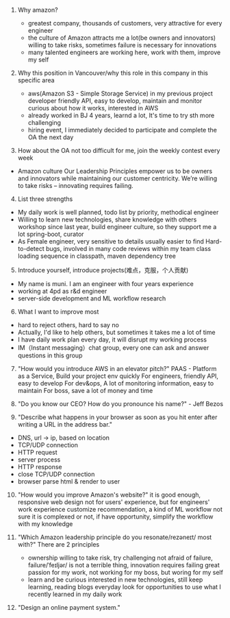 1. Why amazon?
    * greatest company, thousands of customers, very attractive for every engineer
    * the culture of Amazon attracts me a lot(be owners and innovators)
      willing to take risks, sometimes failure is necessary for innovations
    * many talented engineers are working here, work with them, improve my self

2. Why this position in Vancouver/why this role in this company in this specific area
    * aws(Amazon S3 - Simple Storage Service) in my previous project
      developer friendly API, easy to develop, maintain and monitor
      curious about how it works, interested in AWS
    * already worked in BJ 4 years, learnd a lot, It's time to try sth more challenging
    * hiring event, I immediately decided to participate and complete the OA the next day


3. How about the OA
    not too difficult for me, join the weekly contest every week

* Amazon culture
Our Leadership Principles empower us to
be owners and innovators
while maintaining our customer centricity.
We’re willing to take risks – innovating requires failing.


4. List three strengths
  - My daily work is well planned, todo list by priority, methodical engineer
  - Willing to learn new technologies, share knowledge with others
    workshop since last year, build engineer culture, so they support me a lot
    spring-boot, curator
  - As Female engineer, very sensitive to details
    usually easier to find Hard-to-detect bugs, involved in many code reviews within my team
    class loading sequence in classpath, maven dependency tree

5. Introduce yourself, introduce projects(难点，克服，个人贡献)
  - My name is muni. I am an engineer with four years experience
  - working at 4pd as r&d engineer
  - server-side development and ML workflow research

6. What I want to improve most
  - hard to reject others, hard to say no
  - Actually, I'd like to help others, but sometimes it takes me a lot of time
  - I have daily work plan every day, it will disrupt my working process
  - IM（Instant messaging）chat group, every one can ask and answer questions in this group

7. "How would you introduce AWS in an elevator pitch?"
    PAAS - Platform as a Service, Build your project env quickly
    For engineers, friendly API, easy to develop
    For dev&ops, A lot of monitoring information, easy to maintain
    For boss, save a lot of money and time

8. "Do you know our CEO? How do you pronounce his name?"  - Jeff Bezos
9. "Describe what happens in your browser as soon as you hit enter after writing a URL in the address bar."
  - DNS, url -> ip, based on location
  - TCP/UDP connection
  - HTTP request
  - server process
  - HTTP response
  - close TCP/UDP connection
  - browser parse html & render to user

10. "How would you improve Amazon's website?"
    it is good enough, responsive web design
    not for users' experience, but for engineers' work experience
    customize recommendation, a kind of ML workflow
    not sure it is complexed or not, if have opportunity, simplify the workflow with my knowledge

11. "Which Amazon leadership principle do you resonate/rezəneɪt/ most with?"
    There are 2 principles
    - ownership
    willing to take risk, try challenging
    not afraid of failure, failure/ˈfeɪljər/ is not a terrible thing, innovation requires failing
    great passion for my work, not working for my boss, but woring for my self
    - learn and be curious
    interested in new technologies, still keep learning, reading blogs everyday
    look for opportunities to use what I recently learned in my daily work

12. "Design an online payment system."
